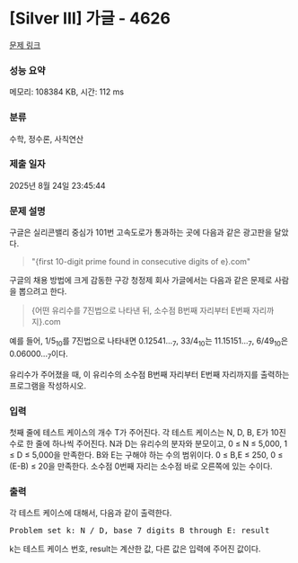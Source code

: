 # [Silver III] 가글 - 4626 

[문제 링크](https://www.acmicpc.net/problem/4626) 

### 성능 요약

메모리: 108384 KB, 시간: 112 ms

### 분류

수학, 정수론, 사칙연산

### 제출 일자

2025년 8월 24일 23:45:44

### 문제 설명

<p>구글은 실리콘밸리 중심가 101번 고속도로가 통과하는 곳에 다음과 같은 광고판을 달았다.</p>

<blockquote>"{first 10-digit prime found in consecutive digits of e}.com"</blockquote>

<p>구글의 채용 방법에 크게 감동한 구강 청정제 회사 가글에서는 다음과 같은 문제로 사람을 뽑으려고 한다.</p>

<blockquote>{어떤 유리수를 7진법으로 나타낸 뒤, 소수점 B번째 자리부터 E번째 자리까지}.com</blockquote>

<p>예를 들어, 1/5<sub>10</sub>를 7진법으로 나타내면 0.12541...<sub>7</sub>, 33/4<sub>10</sub>는 11.15151...<sub>7</sub>, 6/49<sub>10</sub>은 0.06000...<sub>7</sub>이다.</p>

<p>유리수가 주어졌을 때, 이 유리수의 소수점 B번째 자리부터 E번째 자리까지를 출력하는 프로그램을 작성하시오.</p>

### 입력 

 <p>첫째 줄에 테스트 케이스의 개수 T가 주어진다. 각 테스트 케이스는 N, D, B, E가 10진수로 한 줄에 하나씩 주어진다. N과 D는 유리수의 분자와 분모이고, 0 ≤ N ≤ 5,000, 1 ≤ D ≤ 5,000을 만족한다. B와 E는 구해야 하는 수의 범위이다. 0 ≤ B,E ≤ 250, 0 ≤ (E-B) ≤ 20을 만족한다. 소수점 0번째 자리는 소수점 바로 오른쪽에 있는 수이다.</p>

### 출력 

 <p>각 테스트 케이스에 대해서, 다음과 같이 출력한다.</p>

<pre>Problem set k: N / D, base 7 digits B through E: result</pre>

<p>k는 테스트 케이스 번호, result는 계산한 값, 다른 값은 입력에 주어진 값이다.</p>

